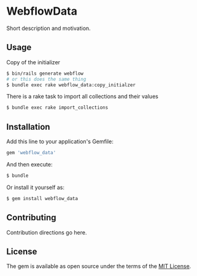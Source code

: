 # WebflowData
Short description and motivation.

## Usage
Copy of the initializer
```bash
$ bin/rails generate webflow
# or this does the same thing
$ bundle exec rake webflow_data:copy_initialzer
```

There is a rake task to import all collections and their values
```bash
$ bundle exec rake import_collections
```

## Installation
Add this line to your application's Gemfile:

```ruby
gem 'webflow_data'
```

And then execute:
```bash
$ bundle
```

Or install it yourself as:
```bash
$ gem install webflow_data
```

## Contributing
Contribution directions go here.

## License
The gem is available as open source under the terms of the [MIT License](http://opensource.org/licenses/MIT).

